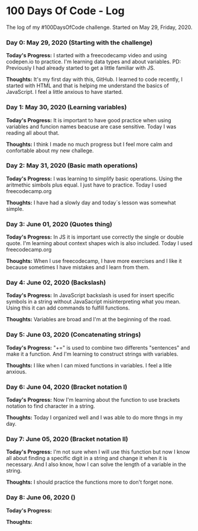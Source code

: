 # 100 Days Of Code - Log

The log of my #100DaysOfCode challenge. Started on May 29, Friday, 2020.

### Day 0: May 29, 2020 (Starting with the challenge)

**Today's Progress:** I started with a freecodecamp video and using codepen.io to practice. I'm learning data types and about variables. 
PD: Previously I had already started to get a little familiar with JS.

**Thoughts:** It's my first day with this, GitHub. I learned to code recently, I started with HTML and that is helping me understand the basics of JavaScript. I feel a little anxious to have started.

### Day 1: May 30, 2020 (Learning variables)

**Today's Progress:** It is important to have good practice when using variables and funcion names beacuse are case sensitive. Today I was reading all about that.

**Thoughts:** I think I made no much progress but I feel more calm  and confortable about my new challege. 

### Day 2: May 31, 2020 (Basic math operations)

**Today's Progress:** I was learning to simplify basic operations. Using the aritmethic simbols plus equal. I just have to practice. Today I used freecodecamp.org

**Thoughts:** I have had a slowly day and today´s lesson was somewhat simple. 

### Day 3: June 01, 2020 (Quotes thing)

**Today's Progress:** In JS it is important use correctly the single or double quote. I'm learning about context shapes wich is also included. Today I used freecodecamp.org

**Thoughts:** When I use freecodecamp, I have more exercises and I like it because sometimes I have mistakes and I learn from them.

### Day 4: June 02, 2020 (Backslash)

**Today's Progress:** In JavaScript backslash is used for insert specific symbols in a string without JavaSacript misinterpreting what you mean. Using this it can add commands to fulfill functions.

**Thoughts:** Variables are broad and I'm at the beginning of the road. 

### Day 5: June 03, 2020 (Concatenating strings)

**Today's Progress:** "+=" is used to combine two differents "sentences" and make it a function. And I'm learning to construct strings with variables.

**Thoughts:** I like when I can mixed functions in variables. I feel a litle anxious.

### Day 6: June 04, 2020 (Bracket notation I)

**Today's Progress:** Now I'm learning about the function to use brackets notation to find character in a string.

**Thoughts:** Today I organized well and I was able to do more thngs in my day.

### Day 7: June 05, 2020 (Bracket notation II)

**Today's Progress:** I'm not sure when I will use this function but now I know all about finding a specific digit in a string and change it when it is necessary. And I also know, how I can solve the length of a variable in the string.

**Thoughts:** I should practice the functions more to don't forget none.

### Day 8: June 06, 2020 ()

**Today's Progress:** 

**Thoughts:** 
